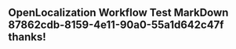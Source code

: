 <properties
ms.topic="hero-topic"
ms.test1="hero-topic"
ms.test2="test"/>

## OpenLocalization Workflow Test MarkDown 87862cdb-8159-4e11-90a0-55a1d642c47f thanks!
